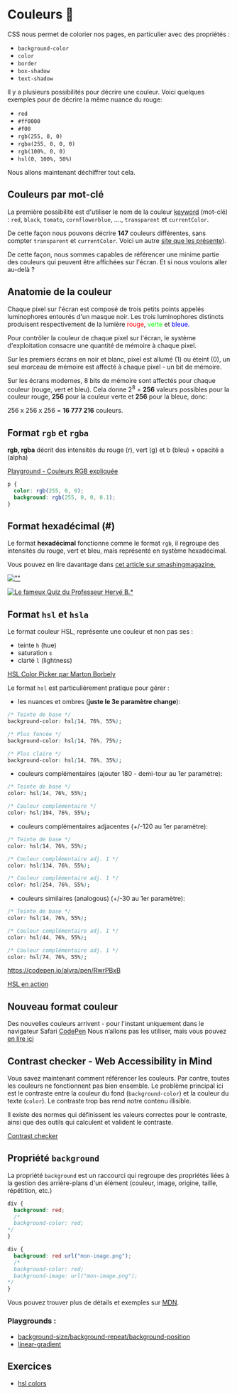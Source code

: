 # Couleurs 🌈

CSS nous permet de colorier nos pages, en particulier avec des propriétés :

- `background-color`
- `color`
- `border`
- `box-shadow`
- `text-shadow`

Il y a plusieurs possibilités pour décrire une couleur. Voici quelques exemples pour de décrire la même nuance du rouge:

- `red`
- `#ff0000`
- `#f00`
- `rgb(255, 0, 0)`
- `rgba(255, 0, 0, 0)`
- `rgb(100%, 0, 0)`
- `hsl(0, 100%, 50%)`

Nous allons maintenant déchiffrer tout cela.

## Couleurs par mot-clé

La première possibilité est d'utiliser le nom de la couleur [keyword](https://developer.mozilla.org/fr/docs/Web/CSS/Type_color#Les_mots-cl%C3%A9s) (mot-clé) : `red`, `black`, `tomato`, `cornflowerblue`, ...., `transparent` et `currentColor`.

De cette façon nous pouvons décrire **147** couleurs différentes, sans compter `transparent` et `currentColor`. Voici un autre [site que les présente](http://www.colors.commutercreative.com/)).

De cette façon, nous sommes capables de référencer une minime partie des couleurs qui peuvent être affichées sur l'écran. Et si nous voulons aller au-delà ?

## Anatomie de la couleur

Chaque pixel sur l'écran est composé de trois petits points appelés luminophores entourés d'un masque noir. Les trois luminophores distincts produisent respectivement de la lumière <span style="color:red;">rouge</span>, <span style="color:lime">verte</span> et <span style="color:blue;">bleue.</span>

Pour contrôler la couleur de chaque pixel sur l'écran, le système d'exploitation consacre une quantité de mémoire à chaque pixel.

Sur les premiers écrans en noir et blanc, pixel est allumé (1) ou éteint (0), un seul morceau de mémoire est affecté à chaque pixel - un bit de mémoire.

Sur les écrans modernes, 8 bits de mémoire sont affectés pour chaque couleur (rouge, vert et bleu). Cela donne 2<sup>8</sup> = **256** valeurs possibles pour la couleur rouge, **256** pour la couleur verte et **256** pour la bleue, donc:

256 x 256 x 256 = **16 777 216** couleurs.

## Format `rgb` et `rgba`

**rgb, rgba** décrit des intensités du rouge (r), vert (g) et b (bleu) + opacité a (alpha)

[Playground - Couleurs RGB expliquée](https://cdpn.io/alyra/debug/b2c543699a8868342fb23ac6c9f6f73d)

```css
p {
  color: rgb(255, 0, 0);
  background: rgb(255, 0, 0, 0.1);
}
```

## Format hexadécimal (#)

Le format **hexadécimal** fonctionne comme le format `rgb`, il regroupe des intensités du rouge, vert et bleu, mais représenté en système hexadécimal.

Vous pouvez en lire davantage dans [cet article sur smashingmagazine.](https://www.smashingmagazine.com/2012/10/the-code-side-of-color/)

[![""](https://wptemplates.pehaa.com/assets/alyra/rgbtohex.png)](https://cdpn.io/alyra/debug/b2c543699a8868342fb23ac6c9f6f73d)

[![Le fameux Quiz du Professeur Hervé B.*](https://wptemplates.pehaa.com/assets/alyra/quizz-rvb.png)](https://cdpn.io/alyra/debug/616e97467780239fc8927073fe284ec5)

## Format `hsl` et `hsla`

Le format couleur HSL, représente une couleur et non pas ses :

- teinte `h` (hue)
- saturation `s`
- clarté `l` (lightness)

[HSL Color Picker par Marton Borbely](https://codepen.io/HunorMarton/full/dvXVvQ)

Le format `hsl` est particulièrement pratique pour gérer :

- les nuances et ombres (**juste le 3e paramètre change**):

```css
/* Teinte de base */
background-color: hsl(14, 76%, 55%);

/* Plus foncée */
background-color: hsl(14, 76%, 75%);

/* Plus claire */
background-color: hsl(14, 76%, 35%);
```

- couleurs complémentaires (ajouter 180 - demi-tour au 1er paramètre):

```css
/* Teinte de base */
color: hsl(14, 76%, 55%);

/* Couleur complémentaire */
color: hsl(194, 76%, 55%);
```

- couleurs complémentaires adjacentes (+/-120 au 1er paramètre):

```css
/* Teinte de base */
color: hsl(14, 76%, 55%);

/* Couleur complémentaire adj. 1 */
color: hsl(134, 76%, 55%);

/* Couleur complémentaire adj. 1 */
color: hsl(254, 76%, 55%);
```

- couleurs similaires (analogous) (+/-30 au 1er paramètre):

```css
/* Teinte de base */
color: hsl(14, 76%, 55%);

/* Couleur complémentaire adj. 1 */
color: hsl(44, 76%, 55%);

/* Couleur complémentaire adj. 1 */
color: hsl(74, 76%, 55%);
```

https://codepen.io/alyra/pen/RwrPBxB

[HSL en action](https://cdpn.io/alyra/debug/LYpoYPY)

## Nouveau format couleur

Des nouvelles couleurs arrivent - pour l'instant uniquement dans le navigateur Safari [CodePen](https://codepen.io/cssgrid/pen/KKpLBom)
Nous n’allons pas les utiliser, mais vous pouvez [en lire ici](https://webkit.org/blog/10042/wide-gamut-color-in-css-with-display-p3/)

## Contrast checker - Web Accessibility in Mind

Vous savez maintenant comment référencer les couleurs. Par contre, toutes les couleurs ne fonctionnent pas bien ensemble. Le problème principal ici est le contraste entre la couleur du fond (`background-color`) et la couleur du texte (`color`). Le contraste trop bas rend notre contenu illisible.

Il existe des normes qui définissent les valeurs correctes pour le contraste, ainsi que des outils qui calculent et valident le contraste.

[Contrast checker](https://webaim.org/resources/contrastchecker/)

## Propriété `background`

La propriété `background` est un raccourci qui regroupe des propriétés liées à la gestion des arrière-plans d'un élément (couleur, image, origine, taille, répétition, etc.)

```css
div {
  background: red;
  /*
  background-color: red;
*/
}
```

```css
div {
  background: red url("mon-image.png");
  /*
  background-color: red;
  background-image: url("mon-image.png");
*/
}
```

Vous pouvez trouver plus de détails et exemples sur [MDN](https://developer.mozilla.org/fr/docs/Web/CSS/background).

### Playgrounds :

- [background-size/background-repeat/background-position](https://codepen.io/alyra/debug/ExPxpyw)
- [linear-gradient](https://codepen.io/alyra/debug/bGEdmMM)

## Exercices

- [hsl colors](https://codepen.io/alyra/pen/JjGdBwM)
